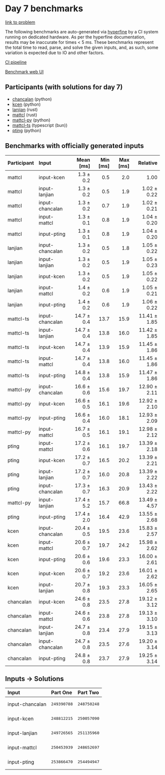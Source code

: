 # Day 7 benchmarks

[link to problem](https://adventofcode.com/2023/day/7)

The following benchmarks are auto-generated via
[hyperfine](https://github.com/sharkdp/hyperfine) by a CI system running on
dedicated hardware. As per the hyperfine documentation, results may be
inaccurate for times < 5 ms. These benchmarks represent the total time to read,
parse, and solve the given inputs, and, as such, some variation is expected due
to IO and other factors.

[CI pipeline](http://ci.papercode.net:8080/teams/main/pipelines/aoc2023)

[Benchmark web UI](https://aoc.ancalagon.black)


## Participants (with solutions for day 7)

- [chancalan](https://github.com/chancalan/aoc2023) (python)
- [kcen](https://github.com/kcen/aoc2023) (python)
- [lanjian](https://github.com/lanjian/aoc-2023) (rust)
- [mattcl](https://github.com/mattcl/aoc2023) (rust)
- [mattcl-py](https://github.com/mattcl/aoc2023-py) (python)
- [mattcl-ts](https://github.com/mattcl/aoc2023-js) (typescript (bun))
- [pting](https://github.com/pting/aoc2023) (python)


## Benchmarks with officially generated inputs

| Participant | Input | Mean [ms] | Min [ms] | Max [ms] | Relative |
|:---|:---|---:|---:|---:|---:|
| mattcl | input-kcen | 1.3 ± 0.2 | 0.5 | 2.0 | 1.00 |
| mattcl | input-lanjian | 1.3 ± 0.2 | 0.5 | 1.9 | 1.02 ± 0.22 |
| mattcl | input-chancalan | 1.3 ± 0.2 | 0.7 | 1.9 | 1.02 ± 0.21 |
| mattcl | input-mattcl | 1.3 ± 0.1 | 0.8 | 1.9 | 1.04 ± 0.20 |
| mattcl | input-pting | 1.3 ± 0.1 | 0.8 | 1.9 | 1.04 ± 0.20 |
| lanjian | input-chancalan | 1.3 ± 0.2 | 0.5 | 1.8 | 1.05 ± 0.22 |
| lanjian | input-lanjian | 1.3 ± 0.2 | 0.5 | 1.9 | 1.05 ± 0.23 |
| lanjian | input-kcen | 1.3 ± 0.2 | 0.5 | 1.9 | 1.05 ± 0.22 |
| lanjian | input-mattcl | 1.4 ± 0.2 | 0.6 | 1.9 | 1.05 ± 0.21 |
| lanjian | input-pting | 1.4 ± 0.2 | 0.6 | 1.9 | 1.06 ± 0.22 |
| mattcl-ts | input-chancalan | 14.7 ± 0.4 | 13.7 | 15.9 | 11.41 ± 1.85 |
| mattcl-ts | input-lanjian | 14.7 ± 0.4 | 13.8 | 16.0 | 11.42 ± 1.85 |
| mattcl-ts | input-kcen | 14.7 ± 0.4 | 13.9 | 15.9 | 11.45 ± 1.86 |
| mattcl-ts | input-mattcl | 14.7 ± 0.4 | 13.8 | 16.0 | 11.45 ± 1.86 |
| mattcl-ts | input-pting | 14.8 ± 0.4 | 13.8 | 15.9 | 11.47 ± 1.86 |
| mattcl-py | input-chancalan | 16.6 ± 0.6 | 15.6 | 19.7 | 12.90 ± 2.11 |
| mattcl-py | input-kcen | 16.6 ± 0.5 | 16.1 | 19.6 | 12.92 ± 2.10 |
| mattcl-py | input-pting | 16.6 ± 0.4 | 16.0 | 18.1 | 12.93 ± 2.09 |
| mattcl-py | input-mattcl | 16.7 ± 0.5 | 16.1 | 19.1 | 12.98 ± 2.12 |
| pting | input-mattcl | 17.2 ± 0.6 | 16.1 | 19.7 | 13.39 ± 2.18 |
| pting | input-kcen | 17.2 ± 0.7 | 16.5 | 20.2 | 13.39 ± 2.21 |
| pting | input-lanjian | 17.2 ± 0.7 | 16.0 | 20.8 | 13.39 ± 2.22 |
| pting | input-chancalan | 17.3 ± 0.7 | 16.3 | 20.9 | 13.43 ± 2.22 |
| mattcl-py | input-lanjian | 17.4 ± 5.2 | 15.7 | 66.8 | 13.49 ± 4.57 |
| pting | input-pting | 17.4 ± 2.0 | 16.4 | 42.9 | 13.55 ± 2.68 |
| kcen | input-chancalan | 20.4 ± 0.5 | 19.5 | 23.6 | 15.83 ± 2.57 |
| kcen | input-mattcl | 20.6 ± 0.7 | 19.7 | 24.2 | 15.98 ± 2.62 |
| kcen | input-pting | 20.6 ± 0.6 | 19.6 | 23.3 | 16.00 ± 2.61 |
| kcen | input-kcen | 20.6 ± 0.7 | 19.2 | 23.6 | 16.01 ± 2.62 |
| kcen | input-lanjian | 20.7 ± 0.8 | 19.3 | 23.3 | 16.05 ± 2.65 |
| chancalan | input-kcen | 24.6 ± 0.8 | 23.5 | 27.8 | 19.12 ± 3.12 |
| chancalan | input-mattcl | 24.6 ± 0.6 | 23.8 | 27.8 | 19.13 ± 3.10 |
| chancalan | input-lanjian | 24.7 ± 0.8 | 23.4 | 27.9 | 19.15 ± 3.13 |
| chancalan | input-chancalan | 24.7 ± 0.8 | 23.5 | 27.6 | 19.20 ± 3.14 |
| chancalan | input-pting | 24.8 ± 0.8 | 23.7 | 27.9 | 19.25 ± 3.14 |


## Inputs -> Solutions

| Input | Part One | Part Two |
|:---|:---|:---|
|input-chancalan|<pre>249390788</pre>|<pre>248750248</pre>|
|input-kcen|<pre>248812215</pre>|<pre>250057090</pre>|
|input-lanjian|<pre>249726565</pre>|<pre>251135960</pre>|
|input-mattcl|<pre>250453939</pre>|<pre>248652697</pre>|
|input-pting|<pre>253866470</pre>|<pre>254494947</pre>|